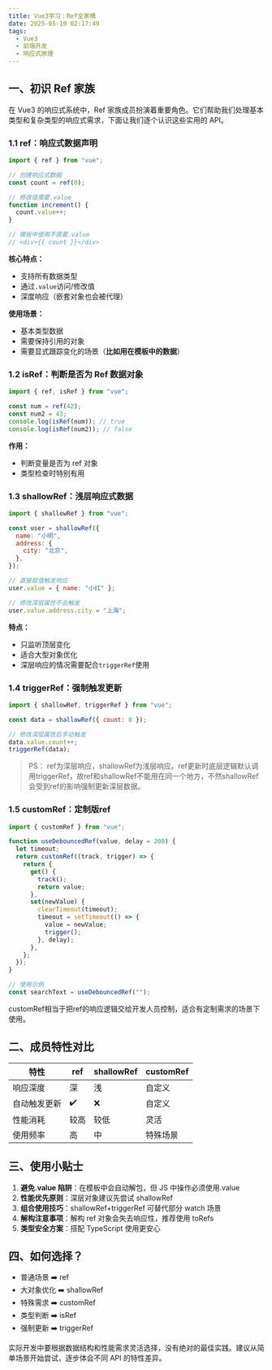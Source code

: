 ```yaml
---
title: Vue3学习：Ref全家桶
date: 2025-05-10 02:17:49
tags:
  - Vue3
  - 前端开发
  - 响应式原理
---
```


## 一、初识 Ref 家族

在 Vue3 的响应式系统中，Ref 家族成员扮演着重要角色。它们帮助我们处理基本类型和复杂类型的响应式需求，下面让我们逐个认识这些实用的 API。

### 1.1 ref：响应式数据声明

```javascript
import { ref } from "vue";

// 创建响应式数据
const count = ref(0);

// 修改值需要.value
function increment() {
  count.value++;
}

// 模板中使用不需要.value
// <div>{{ count }}</div>
```

**核心特点：**

- 支持所有数据类型
- 通过`.value`访问/修改值
- 深度响应（嵌套对象也会被代理）

**使用场景：**

- 基本类型数据
- 需要保持引用的对象
- 需要显式跟踪变化的场景（**比如用在模板中的数据**）

### 1.2 isRef：判断是否为 Ref 数据对象

```javascript
import { ref, isRef } from "vue";

const num = ref(42);
const num2 = 43;
console.log(isRef(num)); // true
console.log(isRef(num2)); // false
```

**作用：**

- 判断变量是否为 ref 对象
- 类型检查时特别有用

### 1.3 shallowRef：浅层响应式数据

```javascript
import { shallowRef } from "vue";

const user = shallowRef({
  name: "小明",
  address: {
    city: "北京",
  },
});

// 直接赋值触发响应
user.value = { name: "小红" };

// 修改深层属性不会触发
user.value.address.city = "上海";
```

**特点：**

- 只监听顶层变化
- 适合大型对象优化
- 深层响应的情况需要配合`triggerRef`使用

### 1.4 triggerRef：强制触发更新

```javascript
import { shallowRef, triggerRef } from "vue";

const data = shallowRef({ count: 0 });

// 修改深层属性后手动触发
data.value.count++;
triggerRef(data);
```
> PS： ref为深层响应，shallowRef为浅层响应。ref更新时底层逻辑默认调用triggerRef，故ref和shallowRef不能用在同一个地方，不然shallowRef会受到ref的影响强制更新深层数据。

### 1.5 customRef：定制版ref

```javascript
import { customRef } from "vue";

function useDebouncedRef(value, delay = 200) {
  let timeout;
  return customRef((track, trigger) => {
    return {
      get() {
        track();
        return value;
      },
      set(newValue) {
        clearTimeout(timeout);
        timeout = setTimeout(() => {
          value = newValue;
          trigger();
        }, delay);
      },
    };
  });
}

// 使用示例
const searchText = useDebouncedRef("");
```

customRef相当于把ref的响应逻辑交给开发人员控制，适合有定制需求的场景下使用。

## 二、成员特性对比

| 特性         | ref  | shallowRef | customRef |
| ------------ | ---- | ---------- | --------- |
| 响应深度     | 深   | 浅         | 自定义    |
| 自动触发更新 | ✔️   | ❌         | 自定义    |
| 性能消耗     | 较高 | 较低       | 灵活      |
| 使用频率     | 高   | 中         | 特殊场景  |

## 三、使用小贴士

1. **避免.value 陷阱**：在模板中会自动解包，但 JS 中操作必须使用.value
2. **性能优先原则**：深层对象建议先尝试 shallowRef
3. **组合使用技巧**：shallowRef+triggerRef 可替代部分 watch 场景
4. **解构注意事项**：解构 ref 对象会失去响应性，推荐使用 toRefs
5. **类型安全方案**：搭配 TypeScript 使用更安心

## 四、如何选择？

- 普通场景 ➡️ ref
- 大对象优化 ➡️ shallowRef
- 特殊需求 ➡️ customRef
- 类型判断 ➡️ isRef
- 强制更新 ➡️ triggerRef

实际开发中要根据数据结构和性能需求灵活选择，没有绝对的最佳实践。建议从简单场景开始尝试，逐步体会不同 API 的特性差异。
